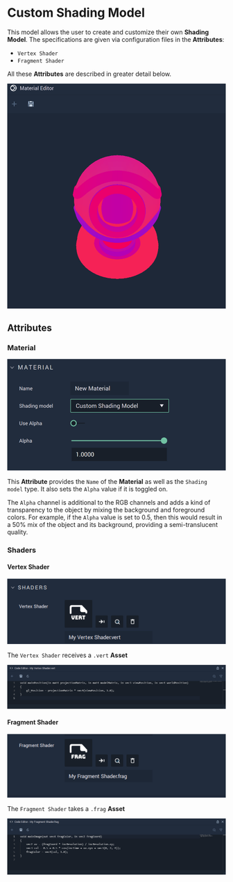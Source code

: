 # Custom Shading Model

This model allows the user to create and customize their own **Shading Model**. The specifications are given via configuration files in the **Attributes**:

* `Vertex Shader`
* `Fragment Shader`

All these **Attributes** are described in greater detail below. 

![](../../.gitbook/assets/customshadingmodel.gif)

## Attributes

### Material

![Material](../../.gitbook/assets/customshadingmodel2.png)

This **Attribute** provides the `Name` of the **Material** as well as the `Shading model` type. It also sets the `Alpha` value if it is toggled on. 

The `Alpha` channel is additional to the RGB channels and adds a kind of transparency to the object by mixing the background and foreground colors. For example, if the `Alpha` value is set to 0.5, then this would result in a 50% mix of the object and its background, providing a semi-translucent quality. 

### Shaders

<!-- ![](../../.gitbook/assets/customshadingmodel3.png) -->

#### Vertex Shader

![](../../.gitbook/assets/customshading-vertex.png)

The `Vertex Shader` receives a `.vert` **Asset**
 
![](../../.gitbook/assets/customshading-vertfile.png) 

#### Fragment Shader

![](../../.gitbook/assets/customshading-fragment.png)


The `Fragment Shader` takes a `.frag` **Asset**

![](../../.gitbook/assets/customshading-fragfile.png)